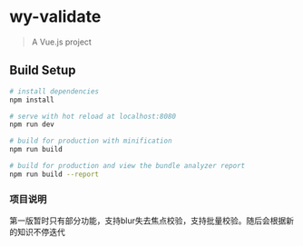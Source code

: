 # wy-validate

> A Vue.js project

## Build Setup

``` bash
# install dependencies
npm install

# serve with hot reload at localhost:8080
npm run dev

# build for production with minification
npm run build

# build for production and view the bundle analyzer report
npm run build --report
```
### 项目说明
第一版暂时只有部分功能，支持blur失去焦点校验，支持批量校验。随后会根据新的知识不停迭代